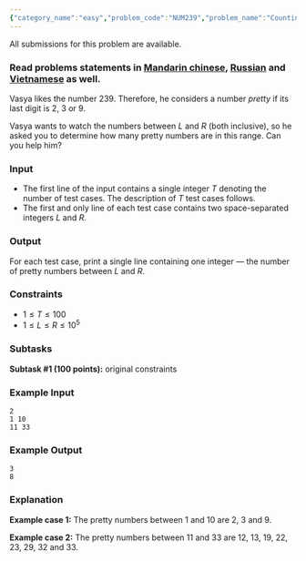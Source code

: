 ```yaml
---
{"category_name":"easy","problem_code":"NUM239","problem_name":"Counting Pretty Numbers","languages_supported":{"0":"C","1":"CPP14","2":"JAVA","3":"PYTH","4":"PYTH 3.6","5":"PYPY","6":"CS2","7":"PAS fpc","8":"PAS gpc","9":"RUBY","10":"PHP","11":"GO","12":"NODEJS","13":"HASK","14":"rust","15":"SCALA","16":"swift","17":"D","18":"PERL","19":"FORT","20":"WSPC","21":"ADA","22":"CAML","23":"ICK","24":"BF","25":"ASM","26":"CLPS","27":"PRLG","28":"ICON","29":"SCM qobi","30":"PIKE","31":"ST","32":"NICE","33":"LUA","34":"BASH","35":"NEM","36":"LISP sbcl","37":"LISP clisp","38":"SCM guile","39":"JS","40":"ERL","41":"TCL","42":"kotlin","43":"PERL6","44":"TEXT","45":"SCM chicken","46":"PYP3","47":"CLOJ","48":"COB","49":"FS"},"max_timelimit":1,"source_sizelimit":50000,"problem_author":"isaf27","problem_tester":null,"date_added":"24-06-2018","tags":{"0":"cakewalk","1":"isaf27","2":"isaf27","3":"likecs","4":"ltime61","5":"prefix"},"editorial_url":"https://discuss.codechef.com/problems/NUM239","time":{"view_start_date":1530378000,"submit_start_date":1530378000,"visible_start_date":1530378000,"end_date":1735669800},"is_direct_submittable":false,"layout":"problem"}
---
```

<span class="solution-visible-txt">All submissions for this problem are available.</span><h3>Read problems statements in <a target="_blank" 
href="http://www.codechef.com/download/translated/LTIME61/mandarin/NUM239.pdf">Mandarin chinese</a>, <a target="_blank" 
href="http://www.codechef.com/download/translated/LTIME61/russian/NUM239.pdf">Russian</a> and <a target="_blank" 
href="http://www.codechef.com/download/translated/LTIME61/vietnamese/NUM239.pdf">Vietnamese</a> as well.</h3>

Vasya likes the number $239$. Therefore, he considers a number *pretty* if its last digit is $2$, $3$ or $9$. 

Vasya wants to watch the numbers between $L$ and $R$ (both inclusive), so he asked you to determine how many pretty numbers are in this range. Can you help him?

### Input
- The first line of the input contains a single integer $T$ denoting the number of test cases. The description of $T$ test cases follows.
- The first and only line of each test case contains two space-separated integers $L$ and $R$.

### Output
For each test case, print a single line containing one integer — the number of pretty numbers between $L$ and $R$.

### Constraints
- $1 \le T \le 100$
- $1 \le L \le R \le 10^5$

### Subtasks
**Subtask #1 (100 points):** original constraints

### Example Input
```
2
1 10
11 33
```

### Example Output
```
3
8
```

### Explanation
**Example case 1:** The pretty numbers between $1$ and $10$ are $2$, $3$ and $9$.

**Example case 2:** The pretty numbers between $11$ and $33$ are $12$, $13$, $19$, $22$, $23$, $29$, $32$ and $33$.
